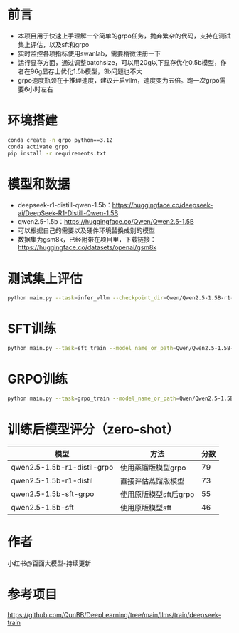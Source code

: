 # 前言
- 本项目用于快速上手理解一个简单的grpo任务，抛弃繁杂的代码，支持在测试集上评估，以及sft和grpo
- 实时监控各项指标使用swanlab，需要稍微注册一下
- 运行显存方面，通过调整batchsize，可以用20g以下显存优化0.5b模型，作者在96g显存上优化1.5b模型，3b问题也不大
- grpo速度瓶颈在于推理速度，建议开启vllm，速度变为五倍。跑一次grpo需要6小时左右

# 环境搭建
```bash
conda create -n grpo python==3.12
conda activate grpo
pip install -r requirements.txt
```
# 模型和数据
- deepseek-r1-distill-qwen-1.5b：https://huggingface.co/deepseek-ai/DeepSeek-R1-Distill-Qwen-1.5B
- qwen2.5-1.5b：https://huggingface.co/Qwen/Qwen2.5-1.5B
- 可以根据自己的需要以及硬件环境替换成别的模型
- 数据集为gsm8k，已经附带在项目里，下载链接：https://huggingface.co/datasets/openai/gsm8k

# 测试集上评估
```bash
python main.py --task=infer_vllm --checkpoint_dir=Qwen/Qwen2.5-1.5B-r1-distil
```

# SFT训练
```bash
python main.py --task=sft_train --model_name_or_path=Qwen/Qwen2.5-1.5B-r1-distil --bf16 --checkpoint_dir=outputs/Qwen-1.5B-SFT --per_device_train_batch_size=8 --save_strategy=epoch --epochs=1
```

# GRPO训练
```bash
python main.py --task=grpo_train --model_name_or_path=Qwen/Qwen2.5-1.5B-r1-distil --bf16 --use_vllm --checkpoint_dir=outputs/Qwen-1.5B-GRPO --save_strategy=epoch
```

# 训练后模型评分（zero-shot）
| 模型                         | 方法                             | 分数 |
|-----------------------------|----------------------------------|------|
| qwen2.5-1.5b-r1-distil-grpo | 使用蒸馏版模型grpo               | 79   |
| qwen2.5-1.5b-r1-distil      | 直接评估蒸馏版模型               | 73   |
| qwen2.5-1.5b-sft-grpo       | 使用原版模型sft后grpo           | 55   |
| qwen2.5-1.5b-sft            | 使用原版模型sft                  | 46   |

# 作者
小红书@百面大模型-持续更新

# 参考项目
https://github.com/QunBB/DeepLearning/tree/main/llms/train/deepseek-train